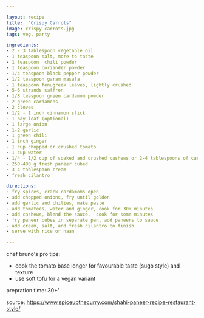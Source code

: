 ```yaml
---

layout: recipe
title:  "Crispy Carrots"
image: crispy-carrots.jpg
tags: veg, party

ingredients:
- 2 - 3 tablespoon vegetable oil
- 1 teaspoon salt, more to taste
- 1 teaspoon  chili powder
- 1 teaspoon coriander powder
- 1/4 teaspoon black pepper powder
- 1/2 teaspoon garam masala
- 1 teaspoon fenugreek leaves, lightly crushed
- 5-6 strands saffron
- 1/8 teaspoon green cardamom powder
- 2 green cardamons
- 2 cloves
- 1/2 - 1 inch cinnamon stick
- 1 bay leaf (optional)
- 1 large onion
- 1-2 garlic
- 1 green chili
- 1 inch ginger
- 1 cup chopped or crushed tomato
- 1 cup water
- 1/4 - 1/2 cup of soaked and crushed cashews or 2-4 tablespoons of cashew paste
- 250-400 g fresh paneer cubed
- 3-4 tablespoon cream 
- fresh cilantro

directions:
- fry spices, crack cardamoms open
- add chopped onions, fry until golden
- add garlic and chilies, make paste
- add tomatoes, water and ginger, cook for 30+ minutes
- add cashews, blend the sauce,  cook for some minutes
- fry paneer cubes in separate pan, add paneers to sauce
- add cream, salt, and fresh cilantro to finish
- serve with rice or naan

---
```


chef bruno's pro tips:
- cook the tomato base longer for favourable taste (sugo style) and texture
- use soft tofu for a vegan variant

prepration time: 30+'

source:
https://www.spiceupthecurry.com/shahi-paneer-recipe-restaurant-style/